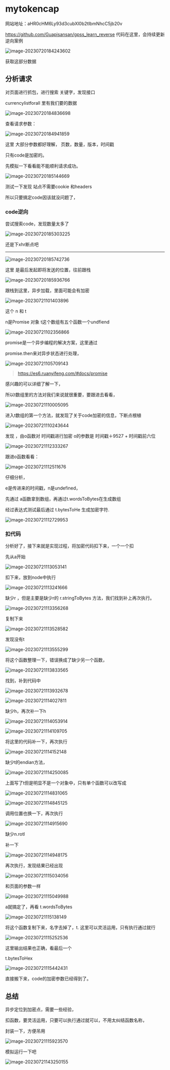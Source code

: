 # mytokencap

网站地址：aHR0cHM6Ly93d3cubXl0b2tlbmNhcC5jb20v

https://github.com/Guapisansan/gpss_learn_reverse 代码在这里，会持续更新逆向案例

![image-20230720184243602](./mytokencap.assets/image-20230720184243602.png)

获取这部分数据

## 分析请求

对页面进行抓包，进行搜索 关键字，发现接口

currencylistforall 里有我们要的数据

![image-20230720184836698](./mytokencap.assets/image-20230720184836698.png)

查看请求参数：

![image-20230720184941859](./mytokencap.assets/image-20230720184941859.png)

这里 大部分参数都好理解， 页数，数量，版本，时间戳

只有code是加密的。

先模拟一下看看能不能顺利请求成功。

![image-20230720185144669](./mytokencap.assets/image-20230720185144669.png)

测试一下发现 站点不需要cookie 和headers

所以只要搞定code因该就没问题了，

### code逆向

尝试搜索code，发现数量太多了

![image-20230720185303225](./mytokencap.assets/image-20230720185303225.png)

还是下xhr断点吧

****

![image-20230720185742736](./mytokencap.assets/image-20230720185742736.png)

这里 是最后发起即将发送的位置，往前跟栈

![image-20230720185936766](./mytokencap.assets/image-20230720185936766.png)

跟栈到这里，异步加载，里面可能会有加密

![image-20230721101403896](./mytokencap.assets/image-20230721101403896.png)

这个 n 和 t

n是Promise 对象 t这个数组有五个函数一个undfiend



![image-20230721102356866](./mytokencap.assets/image-20230721102356866.png)

promise是一个异步编程的解决方案，这里通过

promise.then来对异步状态进行处理，

![image-20230721105709143](./mytokencap.assets/image-20230721105709143.png)

> https://es6.ruanyifeng.com/#docs/promise

感兴趣的可以详细了解一下，

所以t数组里的方法对我们来说就很重要，要跟进去看看，

![image-20230721110005095](./mytokencap.assets/image-20230721110005095.png)

进入t数组的第一个方法，就发现了关于code加密的信息，下断点根植

![image-20230721110243644](./mytokencap.assets/image-20230721110243644.png)

发现 ，由o函数对 时间戳进行加密 o的参数是 时间戳＋9527 + 时间戳前六位

![image-20230721112333267](./mytokencap.assets/image-20230721112333267.png)

跟进o函数看看：

![image-20230721112511676](./mytokencap.assets/image-20230721112511676.png)

仔细分析，

e是传进来的时间戳，n是undefined，

先通过 a函数拿到数组，再通过t.wordsToBytes在生成数组

经过表达式测试最后通过 t.bytesToHe 生成加密字符.

![image-20230721112729953](./mytokencap.assets/image-20230721112729953.png)

### 扣代码

分析好了，接下来就是实现过程，将加密代码扣下来，一个一个扣

先从a开始

![image-20230721113053141](./mytokencap.assets/image-20230721113053141.png)

扣下来，放到node中执行

![image-20230721113241666](./mytokencap.assets/image-20230721113241666.png)

缺少r ，但是主要是缺少r的 r.stringToBytes 方法，我们找到补上再次执行。

![image-20230721113356268](./mytokencap.assets/image-20230721113356268.png)

复制下来

![image-20230721113528582](./mytokencap.assets/image-20230721113528582.png)

发现没有t 

![image-20230721113555299](./mytokencap.assets/image-20230721113555299.png)

将这个函数整理一下，错误换成了缺少另一个函数，

![image-20230721113833565](./mytokencap.assets/image-20230721113833565.png)

找到，补到代码中

![image-20230721113932678](./mytokencap.assets/image-20230721113932678.png)

![image-20230721114027811](./mytokencap.assets/image-20230721114027811.png)

缺少h，再次补一下h

![image-20230721114053914](./mytokencap.assets/image-20230721114053914.png)

![image-20230721114109705](./mytokencap.assets/image-20230721114109705.png)

将这里的代码补一下，再次执行

![image-20230721114152148](./mytokencap.assets/image-20230721114152148.png)

缺少t的endian方法，

![image-20230721114250085](./mytokencap.assets/image-20230721114250085.png)

上面写了t但是明显不是一个对象中，只有单个函数可以改写成

![image-20230721114831065](./mytokencap.assets/image-20230721114831065.png)

![image-20230721114845125](./mytokencap.assets/image-20230721114845125.png)

调用位置也换一下，再次执行

![image-20230721114915690](./mytokencap.assets/image-20230721114915690.png)

缺少n.rotl

补一下

![image-20230721114948175](./mytokencap.assets/image-20230721114948175.png)

再次执行，发现结果已经出现

![image-20230721115034056](./mytokencap.assets/image-20230721115034056.png)

和页面的参数一样

![image-20230721115049988](./mytokencap.assets/image-20230721115049988.png)

a就搞定了，再看 t.wordsToBytes

![image-20230721115138149](./mytokencap.assets/image-20230721115138149.png)

将这个函数复制下来，名字去掉了，t. 这里可以灵活运用，只有执行通过就行

![image-20230721115252536](./mytokencap.assets/image-20230721115252536.png)

这里输出结果也正确，看最后一个

t.bytesToHex

![image-20230721115442431](./mytokencap.assets/image-20230721115442431.png)

直接搬下来，code的加密参数已经得到了。

## 总结

异步定位到加密点，需要一些经验，

扣函数，要灵活运用，只要可以执行通过就可以，不用太纠结函数名称，

封装一下，方便吊用

![image-20230721115923570](./mytokencap.assets/image-20230721115923570.png)

模拟运行一下吧

![image-20230721143250155](./mytokencap.assets/image-20230721143250155.png)
